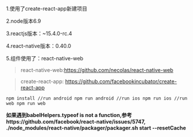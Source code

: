 1.使用了create-react-app新建项目

2.node版本6.9

3.reactjs版本：~15.4.0-rc.4

4.react-native版本：0.40.0

5.组件使用了：react-native-web


>react-native-web:https://github.com/necolas/react-native-web

>create-react-app: https://github.com/facebookincubator/create-react-app

`npm install
//run android
npm run android
//run ios
npm run ios
//run web
npm run web
`

**如果遇到babelHelpers.typeof is not a function,参考https://github.com/facebook/react-native/issues/5747, ./node_modules/react-native/packager/packager.sh start --resetCache**
